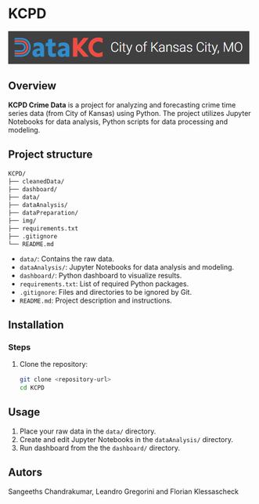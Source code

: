 # KCPD

[![Banner](./img/banner.png)](https://data.kcmo.org/)

## Overview

**KCPD Crime Data**  is a project for analyzing and forecasting crime time series data (from City of Kansas) using Python. The project utilizes Jupyter Notebooks for data analysis, Python scripts for data processing and modeling.

## Project structure

```
KCPD/
├── cleanedData/
├── dashboard/
├── data/
├── dataAnalysis/
├── dataPreparation/
├── img/
├── requirements.txt
├── .gitignore
└── README.md
```

- `data/`: Contains the raw data.
- `dataAnalysis/`: Jupyter Notebooks for data analysis and modeling.
- `dashboard/`: Python dashboard to visualize results.
- `requirements.txt`:  List of required Python packages.
- `.gitignore`: Files and directories to be ignored by Git.
- `README.md`: Project description and instructions.

## Installation

### Steps

1. Clone the repository:

   ```bash
   git clone <repository-url>
   cd KCPD
   ```

## Usage

1. Place your raw data in the `data/` directory.
2. Create and edit Jupyter Notebooks in the `dataAnalysis/` directory.
3. Run dashboard from the the `dashboard/` directory.

## Autors

Sangeeths Chandrakumar, Leandro Gregorini and Florian Klessascheck
